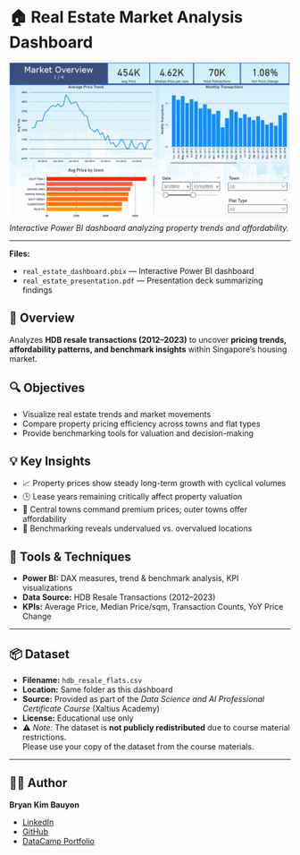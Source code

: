 # 🏠 Real Estate Market Analysis Dashboard

![Dashboard Preview](./real_estate_dashboard_preview.PNG)  
*Interactive Power BI dashboard analyzing property trends and affordability.*

---

**Files:**
- `real_estate_dashboard.pbix` — Interactive Power BI dashboard  
- `real_estate_presentation.pdf` — Presentation deck summarizing findings  

## 📘 Overview
Analyzes **HDB resale transactions (2012–2023)** to uncover **pricing trends, affordability patterns, and benchmark insights** within Singapore’s housing market.

## 🔍 Objectives
- Visualize real estate trends and market movements  
- Compare property pricing efficiency across towns and flat types  
- Provide benchmarking tools for valuation and decision-making  

## 💡 Key Insights
- 📈 Property prices show steady long-term growth with cyclical volumes  
- 🕒 Lease years remaining critically affect property valuation  
- 🌆 Central towns command premium prices; outer towns offer affordability  
- 🧭 Benchmarking reveals undervalued vs. overvalued locations  

## 🧠 Tools & Techniques
- **Power BI:** DAX measures, trend & benchmark analysis, KPI visualizations  
- **Data Source:** HDB Resale Transactions (2012–2023)  
- **KPIs:** Average Price, Median Price/sqm, Transaction Counts, YoY Price Change  

---

## 📦 Dataset
- **Filename:** `hdb_resale_flats.csv`  
- **Location:** Same folder as this dashboard  
- **Source:** Provided as part of the *Data Science and AI Professional Certificate Course* (Xaltius Academy)  
- **License:** Educational use only  
- ⚠️ *Note:* The dataset is **not publicly redistributed** due to course material restrictions.  
  Please use your copy of the dataset from the course materials.

---

## 🧑‍💻 Author
**Bryan Kim Bauyon**  
- [LinkedIn](https://www.linkedin.com/in/bryan-kim-bauyon/)  
- [GitHub](https://github.com/BryanBauyon)  
- [DataCamp Portfolio](https://www.datacamp.com/portfolio/bkmbauyon)


